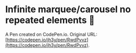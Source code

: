 # Infinite marquee/carousel no repeated elements 🫶

A Pen created on CodePen.io. Original URL: [https://codepen.io/jh3y/pen/RwdPvvz](https://codepen.io/jh3y/pen/RwdPvvz).

